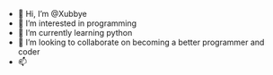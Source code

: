 - 👋 Hi, I’m @Xubbye
- 👀 I’m interested in programming
- 🌱 I’m currently learning python
- 💞️ I’m looking to collaborate on becoming a better programmer and coder
- 📫 

<!---
Xubbye/Xubbye is a ✨ special ✨ repository because its `README.md` (this file) appears on your GitHub profile.
You can click the Preview link to take a look at your changes.
--->
